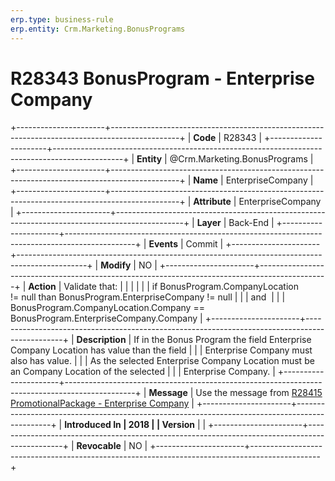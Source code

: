 ```yaml
---
erp.type: business-rule
erp.entity: Crm.Marketing.BonusPrograms
---
```


# R28343 BonusProgram - Enterprise Company
+----------------------+-----------------------------------------------------------------------------------------------+
| **Code**             | R28343                                                                                        |
+----------------------+-----------------------------------------------------------------------------------------------+
| **Entity**           | @Crm.Marketing.BonusPrograms                                                                                  |
+----------------------+-----------------------------------------------------------------------------------------------+
| **Name**             | EnterpriseCompany                                                                             |
+----------------------+-----------------------------------------------------------------------------------------------+
| **Attribute**        | EnterpriseCompany                                                                             |
+----------------------+-----------------------------------------------------------------------------------------------+
| **Layer**            | Back-End                                                                                      |
+----------------------+-----------------------------------------------------------------------------------------------+
| **Events**           | Commit                                                                                        |
+----------------------+-----------------------------------------------------------------------------------------------+
| **Modify**           | NO                                                                                            |
+----------------------+-----------------------------------------------------------------------------------------------+
| **Action**           | Validate that:                                                                                |
|                      |                                                                                               |
|                      | if BonusProgram.CompanyLocation != null than BonusProgram.EnterpriseCompany != null           |
|                      | and                                                                                           |
|                      | BonusProgram.CompanyLocation.Company ==  BonusProgram.EnterpriseCompany.Company               |
+----------------------+-----------------------------------------------------------------------------------------------+
| **Description**      | If in the Bonus Program the field Enterprise Company Location has value than the field        |
|                      | Enterprise Company must also has value.                                                       |
|                      | As the selected Enterprise Company Location must be an Company Location of the selected       |
|                      | Enterprise Company.                                                                           |
+----------------------+-----------------------------------------------------------------------------------------------+
| **Message**          | Use the message from [R28415 PromotionalPackage - Enterprise Company](R28415.md)              |
+----------------------+-----------------------------------------------------------------------------------------------+
| **Introduced In      | 2018                                                                                          |
| Version**            |                                                                                               |
+----------------------+-----------------------------------------------------------------------------------------------+
| **Revocable**        | NO                                                                                            |
+----------------------+-----------------------------------------------------------------------------------------------+

  

  

  
